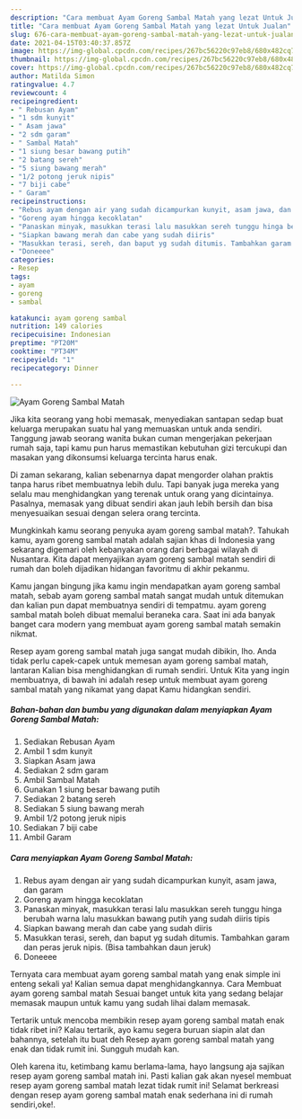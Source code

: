 ```yaml
---
description: "Cara membuat Ayam Goreng Sambal Matah yang lezat Untuk Jualan"
title: "Cara membuat Ayam Goreng Sambal Matah yang lezat Untuk Jualan"
slug: 676-cara-membuat-ayam-goreng-sambal-matah-yang-lezat-untuk-jualan
date: 2021-04-15T03:40:37.857Z
image: https://img-global.cpcdn.com/recipes/267bc56220c97eb8/680x482cq70/ayam-goreng-sambal-matah-foto-resep-utama.jpg
thumbnail: https://img-global.cpcdn.com/recipes/267bc56220c97eb8/680x482cq70/ayam-goreng-sambal-matah-foto-resep-utama.jpg
cover: https://img-global.cpcdn.com/recipes/267bc56220c97eb8/680x482cq70/ayam-goreng-sambal-matah-foto-resep-utama.jpg
author: Matilda Simon
ratingvalue: 4.7
reviewcount: 4
recipeingredient:
- " Rebusan Ayam"
- "1 sdm kunyit"
- " Asam jawa"
- "2 sdm garam"
- " Sambal Matah"
- "1 siung besar bawang putih"
- "2 batang sereh"
- "5 siung bawang merah"
- "1/2 potong jeruk nipis"
- "7 biji cabe"
- " Garam"
recipeinstructions:
- "Rebus ayam dengan air yang sudah dicampurkan kunyit, asam jawa, dan garam"
- "Goreng ayam hingga kecoklatan"
- "Panaskan minyak, masukkan terasi lalu masukkan sereh tunggu hinga berubah warna lalu masukkan bawang putih yang sudah diiris tipis"
- "Siapkan bawang merah dan cabe yang sudah diiris"
- "Masukkan terasi, sereh, dan baput yg sudah ditumis. Tambahkan garam dan peras jeruk nipis. (Bisa tambahkan daun jeruk)"
- "Doneeee"
categories:
- Resep
tags:
- ayam
- goreng
- sambal

katakunci: ayam goreng sambal 
nutrition: 149 calories
recipecuisine: Indonesian
preptime: "PT20M"
cooktime: "PT34M"
recipeyield: "1"
recipecategory: Dinner

---
```



![Ayam Goreng Sambal Matah](https://img-global.cpcdn.com/recipes/267bc56220c97eb8/680x482cq70/ayam-goreng-sambal-matah-foto-resep-utama.jpg)

Jika kita seorang yang hobi memasak, menyediakan santapan sedap buat keluarga merupakan suatu hal yang memuaskan untuk anda sendiri. Tanggung jawab seorang  wanita bukan cuman mengerjakan pekerjaan rumah saja, tapi kamu pun harus memastikan kebutuhan gizi tercukupi dan masakan yang dikonsumsi keluarga tercinta harus enak.

Di zaman  sekarang, kalian sebenarnya dapat mengorder olahan praktis tanpa harus ribet membuatnya lebih dulu. Tapi banyak juga mereka yang selalu mau menghidangkan yang terenak untuk orang yang dicintainya. Pasalnya, memasak yang dibuat sendiri akan jauh lebih bersih dan bisa menyesuaikan sesuai dengan selera orang tercinta. 



Mungkinkah kamu seorang penyuka ayam goreng sambal matah?. Tahukah kamu, ayam goreng sambal matah adalah sajian khas di Indonesia yang sekarang digemari oleh kebanyakan orang dari berbagai wilayah di Nusantara. Kita dapat menyajikan ayam goreng sambal matah sendiri di rumah dan boleh dijadikan hidangan favoritmu di akhir pekanmu.

Kamu jangan bingung jika kamu ingin mendapatkan ayam goreng sambal matah, sebab ayam goreng sambal matah sangat mudah untuk ditemukan dan kalian pun dapat membuatnya sendiri di tempatmu. ayam goreng sambal matah boleh dibuat memalui beraneka cara. Saat ini ada banyak banget cara modern yang membuat ayam goreng sambal matah semakin nikmat.

Resep ayam goreng sambal matah juga sangat mudah dibikin, lho. Anda tidak perlu capek-capek untuk memesan ayam goreng sambal matah, lantaran Kalian bisa menghidangkan di rumah sendiri. Untuk Kita yang ingin membuatnya, di bawah ini adalah resep untuk membuat ayam goreng sambal matah yang nikamat yang dapat Kamu hidangkan sendiri.

<!--inarticleads1-->

##### Bahan-bahan dan bumbu yang digunakan dalam menyiapkan Ayam Goreng Sambal Matah:

1. Sediakan  Rebusan Ayam
1. Ambil 1 sdm kunyit
1. Siapkan  Asam jawa
1. Sediakan 2 sdm garam
1. Ambil  Sambal Matah
1. Gunakan 1 siung besar bawang putih
1. Sediakan 2 batang sereh
1. Sediakan 5 siung bawang merah
1. Ambil 1/2 potong jeruk nipis
1. Sediakan 7 biji cabe
1. Ambil  Garam




<!--inarticleads2-->

##### Cara menyiapkan Ayam Goreng Sambal Matah:

1. Rebus ayam dengan air yang sudah dicampurkan kunyit, asam jawa, dan garam
1. Goreng ayam hingga kecoklatan
1. Panaskan minyak, masukkan terasi lalu masukkan sereh tunggu hinga berubah warna lalu masukkan bawang putih yang sudah diiris tipis
1. Siapkan bawang merah dan cabe yang sudah diiris
1. Masukkan terasi, sereh, dan baput yg sudah ditumis. Tambahkan garam dan peras jeruk nipis. (Bisa tambahkan daun jeruk)
1. Doneeee




Ternyata cara membuat ayam goreng sambal matah yang enak simple ini enteng sekali ya! Kalian semua dapat menghidangkannya. Cara Membuat ayam goreng sambal matah Sesuai banget untuk kita yang sedang belajar memasak maupun untuk kamu yang sudah lihai dalam memasak.

Tertarik untuk mencoba membikin resep ayam goreng sambal matah enak tidak ribet ini? Kalau tertarik, ayo kamu segera buruan siapin alat dan bahannya, setelah itu buat deh Resep ayam goreng sambal matah yang enak dan tidak rumit ini. Sungguh mudah kan. 

Oleh karena itu, ketimbang kamu berlama-lama, hayo langsung aja sajikan resep ayam goreng sambal matah ini. Pasti kalian gak akan nyesel membuat resep ayam goreng sambal matah lezat tidak rumit ini! Selamat berkreasi dengan resep ayam goreng sambal matah enak sederhana ini di rumah sendiri,oke!.

